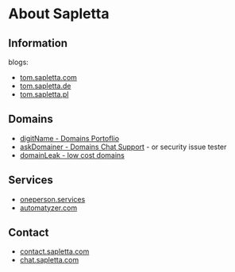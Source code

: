 # About Sapletta

## Information
blogs:

+ [tom.sapletta.com](http://tom.sapletta.com)
+ [tom.sapletta.de](http://tom.sapletta.de)
+ [tom.sapletta.pl](http://tom.sapletta.pl)


## Domains

+ [digitName - Domains Portoflio](http://www.digitname.com)
+ [askDomainer - Domains Chat Support](http://www.digitname.com) - or security issue tester
+ [domainLeak - low cost domains](http://www.domainsleak.com)

## Services

+ [oneperson.services](http://www.oneperson.services)
+ [automatyzer.com](http://www.automatyzer.com)


## Contact  
+ [contact.sapletta.com]()
+ [chat.sapletta.com]()


